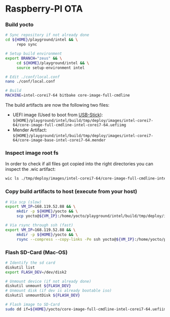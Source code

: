 # Raspberry-PI OTA

### Build yocto

```bash
# Sync repository if not already done
cd ${HOME}/playground/intel && \
     repo sync

# Setup build environment
export BRANCH="zeus" && \
     cd ${HOME}/playground/intel && \
     source setup-environment intel

# Edit ./conf/local.conf
nano ./conf/local.conf

# Build
MACHINE=intel-corei7-64 bitbake core-image-full-cmdline
```

The build artifacts are now the following two files:

- UEFI image (Used to boot from [USB-Stick]()): `${HOME}/playground/intel/build/tmp/deploy/images/intel-corei7-64/core-image-full-cmdline-intel-corei7-64.uefiimg`
- Mender Artifact: `${HOME}/playground/intel/build/tmp/deploy/images/intel-corei7-64/core-image-base-intel-corei7-64.mender`

### Inspect image root fs

In order to check if all files got copied into the right directories you can inspect the .wic artifact:
```bash
wic ls ./tmp/deploy/images/intel-corei7-64/core-image-full-cmdline-intel-corei7-64.wic:2/etc
```

### Copy build artifacts to host (execute from your host)

```bash
# Via scp (slow)
export VM_IP=168.119.52.88 && \
     mkdir -p ${HOME}/yocto && \
     scp yocto@${VM_IP}:/home/yocto/playground/intel/build/tmp/deploy/images/intel-corei7-64/core-image-full-cmdline-intel-corei7-64\{.uefiimg,.mender\} ${HOME}/yocto

# Via rsync through ssh (fast)
export VM_IP=168.119.52.88 && \
     mkdir -p ${HOME}/yocto && \
     rsync --compress --copy-links -Pe ssh yocto@${VM_IP}:/home/yocto/playground/intel/build/tmp/deploy/images/intel-corei7-64/core-image-full-cmdline-intel-corei7-64\{.uefiimg,.mender\} ${HOME}/yocto
```

### Flash SD-Card (Mac-OS)

```bash
# Identify the sd card
diskutil list
export FLASH_DEV=/dev/disk2

# Unmount device (if not already done)
diskutil unmount ${FLASH_DEV}
# Unmount disk (if dev is already bootable iso)
diskutil unmountDisk ${FLASH_DEV}

# Flash image to SD-Card
sudo dd if=${HOME}/yocto/core-image-full-cmdline-intel-corei7-64.uefiimg of=${FLASH_DEV} bs=4096
```